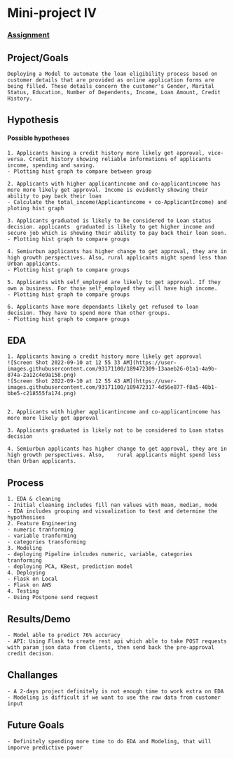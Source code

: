 # Mini-project IV

### [Assignment](assignment.md)

## Project/Goals

    Deploying a Model to automate the loan eligibility process based on customer details that are provided as online application forms are being filled. These details concern the customer's Gender, Marital Status, Education, Number of Dependents, Income, Loan Amount, Credit History.

## Hypothesis
#### Possible hypotheses

    1. Applicants having a credit history more likely get approval, vice-versa. Credit history showing reliable informations of applicants income, spending and saving.
    - Plotting hist graph to compare between group

    2. Applicants with higher applicantincome and co-applicantincome has more more likely get approval. Income is evidently showing their ability to pay back their loan
    - Calculate the total_income(Applicantincome + co-ApplicantIncome) and ploting hist graph

    3. Applicants graduated is likely to be considered to Loan status decision. applicants  graduated is likely to get higher income and secure job which is showing their ability to pay back their loan soon.
    - Plotting hist graph to compare groups

    4. Semiurbun applicants has higher change to get approval, they are in high growth perspectives. Also, rural applicants might spend less than Urban applicants.
    - Plotting hist graph to compare groups

    5. Applicants with self_employed are likely to get approval. If they own a business. For those self_employed they will have high income.
    - Plotting hist graph to compare groups

    6. Applicants have more dependants likely get refused to loan decision. They have to spend more than other groups.
    - Plotting hist graph to compare groups

## EDA 
    1. Applicants having a credit history more likely get approval
    ![Screen Shot 2022-09-10 at 12 55 33 AM](https://user-images.githubusercontent.com/93171100/189472309-13aaeb26-01a1-4a9b-874a-2a12c4e9a158.png)
    ![Screen Shot 2022-09-10 at 12 55 43 AM](https://user-images.githubusercontent.com/93171100/189472317-4d56e877-f8a5-48b1-bbe5-c218555fa174.png)


    2. Applicants with higher applicantincome and co-applicantincome has more more likely get approval

    3. Applicants graduated is likely not to be considered to Loan status decision

    4. Semiurbun applicants has higher change to get approval, they are in high growth perspectives. Also,    rural applicants might spend less than Urban applicants.

## Process
    1. EDA & cleaning
    - Initial cleaning includes fill nan values with mean, median, mode
    - EDA includes grouping and visualization to test and determine the hypothesises
    2. Feature Engineering
    - numeric tranforming
    - variable tranforming
    - categories transforming
    3. Modeling
    - deploying Pipeline inlcudes numeric, variable, categories tranforming
    - deploying PCA, KBest, prediction model
    4. Deploying
    - Flask on Local
    - Flask on AWS
    4. Testing
    - Using Postpone send request

## Results/Demo
    - Model able to predict 76% accuracy
    - API: Using Flask to create rest api which able to take POST requests with param json data from clients, then send back the pre-approval credit decison.

## Challanges 
    - A 2-days project definitely is not enough time to work extra on EDA
    - Modeling is difficult if we want to use the raw data from customer input

## Future Goals
    - Definitely spending more time to do EDA and Modeling, that will imporve predictive power
